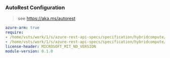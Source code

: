 ### AutoRest Configuration

> see https://aka.ms/autorest

``` yaml
azure-arm: true
require:
- /home/vsts/work/1/s/azure-rest-api-specs/specification/hybridcompute/resource-manager/readme.md
- /home/vsts/work/1/s/azure-rest-api-specs/specification/hybridcompute/resource-manager/readme.go.md
license-header: MICROSOFT_MIT_NO_VERSION
module-version: 0.1.0

```